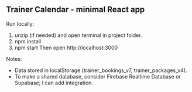 Trainer Calendar - minimal React app
-------------------------------------

Run locally:
1. unzip (if needed) and open terminal in project folder.
2. npm install
3. npm start
Then open http://localhost:3000

Notes:
- Data stored in localStorage (trainer_bookings_v7, trainer_packages_v4).
- To make a shared database, consider Firebase Realtime Database or Supabase; I can add integration.
